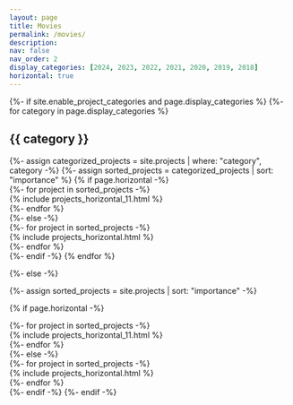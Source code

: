 ```yaml
---
layout: page
title: Movies
permalink: /movies/
description: 
nav: false
nav_order: 2
display_categories: [2024, 2023, 2022, 2021, 2020, 2019, 2018] 
horizontal: true
---
```


<!-- pages/projects.md -->
<div class="projects">
{%- if site.enable_project_categories and page.display_categories %}
  <!-- Display categorized projects -->
  {%- for category in page.display_categories %}
  <h2 class="category">{{ category }}</h2>
  {%- assign categorized_projects = site.projects | where: "category", category -%}
  {%- assign sorted_projects = categorized_projects | sort: "importance" %}
  <!-- Generate cards for each project -->
  {% if page.horizontal -%}
    <div class="container">
        <div class="row">
        {%- for project in sorted_projects -%}
            <div class="col-xl-12">
                {% include projects_horizontal_11.html %}
            </div>
        {%- endfor %}
        </div>
    </div>
  {%- else -%}
    <div class="container">
        <div class="row">
        {%- for project in sorted_projects -%}
            <div class="col-xl-8">
                {% include projects_horizontal.html %}
            </div>
        {%- endfor %}
        </div>
    </div>
  {%- endif -%}
  {% endfor %}

{%- else -%}
<!-- Display projects without categories -->
  {%- assign sorted_projects = site.projects | sort: "importance" -%}
  <!-- Generate cards for each project -->
  {% if page.horizontal -%}
    <div class="container">
        <div class="row">
        {%- for project in sorted_projects -%}
            <div class="col-xl-12">
                {% include projects_horizontal_11.html %}
            </div>
        {%- endfor %}
        </div>
    </div>
  {%- else -%}
    <div class="container">
        <div class="row">
        {%- for project in sorted_projects -%}
            <div class="col-xl-8">
                {% include projects_horizontal.html %}
            </div>
        {%- endfor %}
        </div>
    </div>
  {%- endif -%}
{%- endif -%}
</div>
